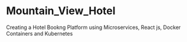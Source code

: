 # Mountain_View_Hotel 
Creating a Hotel Bookng Platform using Microservices, React js, Docker Containers and Kubernetes 
